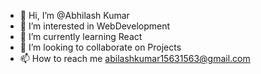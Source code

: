 - 👋 Hi, I’m @Abhilash Kumar
- 👀 I’m interested in WebDevelopment
- 🌱 I’m currently learning React
- 💞️ I’m looking to collaborate on Projects
- 📫 How to reach me abilashkumar15631563@gmail.com

<!---
AbhilashMadi/AbhilashMadi is a ✨ special ✨ repository because its `README.md` (this file) appears on your GitHub profile.
You can click the Preview link to take a look at your changes.
--->
